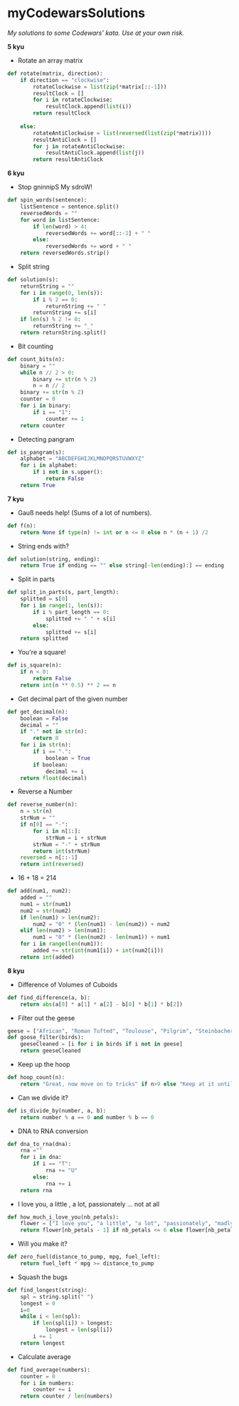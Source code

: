 # myCodewarsSolutions
*My solutions to some Codewars' kata. Use at your own risk.*

**5 kyu**

- Rotate an array matrix

```python
def rotate(matrix, direction): 
    if direction == "clockwise":
        rotateClockwise = list(zip(*matrix[::-1]))
        resultClock = []
        for i in rotateClockwise:
            resultClock.append(list(i))
        return resultClock
            
    else:
        rotateAntiClockwise = list(reversed(list(zip(*matrix))))
        resultAntiClock = []
        for j in rotateAntiClockwise:
            resultAntiClock.append(list(j))
        return resultAntiClock

```
**6 kyu**

- Stop gninnipS My sdroW!

```python
def spin_words(sentence):
    listSentence = sentence.split()
    reversedWords = ""
    for word in listSentence:
        if len(word) > 4:
            reversedWords += word[::-1] + " "
        else:
            reversedWords += word + " "
    return reversedWords.strip()
```
- Split string

```python
def solution(s):
    returnString = ""
    for i in range(0, len(s)):
        if i % 2 == 0:
            returnString += " "
        returnString += s[i]
    if len(s) % 2 != 0:
        returnString += "_"
    return returnString.split()
```
- Bit counting

```python
def count_bits(n):
    binary = ""
    while n // 2 > 0:
        binary += str(n % 2)
        n = n // 2
    binary += str(n % 2)
    counter = 0
    for i in binary:
        if i == "1":
            counter += 1
    return counter

```
- Detecting pangram

```python
def is_pangram(s):
    alphabet = "ABCDEFGHIJKLMNOPQRSTUVWXYZ"
    for i in alphabet:
        if i not in s.upper():
            return False
    return True

```
**7 kyu**

- Gauß needs help! (Sums of a lot of numbers).

```python
def f(n):
    return None if type(n) != int or n <= 0 else n * (n + 1) /2

```
- String ends with?

```python
def solution(string, ending):
    return True if ending == "" else string[-len(ending):] == ending

```

- Split in parts
```python
def split_in_parts(s, part_length): 
    splitted = s[0]
    for i in range(1, len(s)):
        if i % part_length == 0:
            splitted += " " + s[i]
        else:
            splitted += s[i]
    return splitted

```
- You're a square!

```python
def is_square(n):
    if n < 0:
        return False
    return int(n ** 0.5) ** 2 == n

```
- Get decimal part of the given number

```python
def get_decimal(n): 
    boolean = False
    decimal = ""
    if "." not in str(n):
        return 0
    for i in str(n):
        if i == ".":
            boolean = True
        if boolean:
            decimal += i
    return float(decimal)

```
- Reverse a Number

```python
def reverse_number(n):
    n = str(n)
    strNum = ""
    if n[0] == "-":
        for i in n[1:]:
            strNum = i + strNum
        strNum = "-" + strNum
        return int(strNum)
    reversed = n[::-1]
    return int(reversed)

```
- 16 + 18 = 214

```python
def add(num1, num2):
    added = ""
    num1 = str(num1)
    num2 = str(num2)
    if len(num1) > len(num2):
        num2 = "0" * (len(num1) - len(num2)) + num2
    elif len(num2) > len(num1):
        num1 = "0" * (len(num2) - len(num1)) + num1
    for i in range(len(num1)):
        added += str(int(num1[i]) + int(num2[i]))
    return int(added)

```
**8 kyu**

- Difference of Volumes of Cuboids

```python
def find_difference(a, b):
    return abs(a[0] * a[1] * a[2] - b[0] * b[1] * b[2])

```
- Filter out the geese

```python
geese = ["African", "Roman Tufted", "Toulouse", "Pilgrim", "Steinbacher"]
def goose_filter(birds):
    geeseCleaned = [i for i in birds if i not in geese]
    return geeseCleaned

```
- Keep up the hoop

```python
def hoop_count(n):
    return "Great, now move on to tricks" if n>9 else "Keep at it until you get it"

```
- Can we divide it?

```python
def is_divide_by(number, a, b):
    return number % a == 0 and number % b == 0

```
- DNA to RNA conversion

```python
def dna_to_rna(dna):
    rna =""
    for i in dna:
        if i == "T":
            rna += "U"
        else:
            rna += i
    return rna

```
- I love you, a little , a lot, passionately ... not at all

```python
def how_much_i_love_you(nb_petals):
    flower = ["I love you", "a little", "a lot", "passionately", "madly", "not at all"]
    return flower[nb_petals - 1] if nb_petals <= 6 else flower[nb_petals%6-1]

```

- Will you make it?

```python
def zero_fuel(distance_to_pump, mpg, fuel_left):
    return fuel_left * mpg >= distance_to_pump

```
- Squash the bugs

```python
def find_longest(string):
    spl = string.split(" ")
    longest = 0
    i=0
    while i < len(spl):
        if len(spl[i]) > longest:
            longest = len(spl[i])
        i += 1
    return longest

```
- Calculate average

```python
def find_average(numbers):
    counter = 0
    for i in numbers:
        counter += i
    return counter / len(numbers)

```
